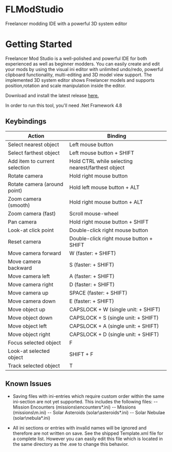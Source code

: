 # FLModStudio
Freelancer modding IDE with a powerful 3D system editor

# Getting Started

Freelancer Mod Studio is a well-polished and powerful IDE for both experienced as well as beginner modders. You can easily create and edit your mods by using the visual ini editor with unlimited undo/redo, powerful clipboard functionality, multi-editing and 3D model view support. The implemented 3D system editor shows Freelancer models and supports position,rotation and scale manipulation inside the editor.

Download and install the latest release [here.](https://github.com/Freeport-7/FLModStudio/releases)

In order to run this tool, you'll need .Net Framework 4.8

## Keybindings
| Action | Binding |
| ----------- | ----------- |
| Select nearest object	| Left mouse button |
| Select farthest object |	Left mouse button + SHIFT |
| Add item to current selection	| Hold CTRL while selecting nearest/farthest object |
| Rotate camera |	Hold right mouse button |
| Rotate camera (around point) |	Hold left mouse button + ALT |
| Zoom camera (smooth) |	Hold right mouse button + ALT |
| Zoom camera (fast) |	Scroll mouse-wheel |
| Pan camera |	Hold right mouse button + SHIFT |
| Look-at click point	| Double-click right mouse button |
| Reset camera	| Double-click right mouse button + SHIFT |
| Move camera forward |	W (faster: + SHIFT) |
| Move camera backward |	S (faster: + SHIFT) |
| Move camera left |	A (faster: + SHIFT) |
| Move camera right |	D (faster: + SHIFT) |
| Move camera up |	SPACE (faster: + SHIFT) |
| Move camera down |	E (faster: + SHIFT) |
| Move object up |	CAPSLOCK + W (single unit: + SHIFT) |
| Move object down |	CAPSLOCK + S (single unit: + SHIFT) |
| Move object left |	CAPSLOCK + A (single unit: + SHIFT) |
| Move object right |	CAPSLOCK + D (single unit: + SHIFT) |
| Focus selected object |	F |
| Look-at selected object |	SHIFT + F |
| Track selected object |	T |

## Known Issues

- Saving files with ini-entries which require custom order within the same ini-section are not yet supported. This includes the following files:
-- Mission Encounters (missions\encounters\*.ini)
-- Missions (missions\\m\.ini)
-- Solar Asteroids (solar\asteroids\*.ini)
-- Solar Nebulae (solar\nebula\*.ini)
    
- All ini sections or entries with invalid names will be ignored and therefore are not written on save. See the shipped Template.xml file for a complete list. However you can easily edit this file which is located in the same directory as the .exe to change this behavior.
